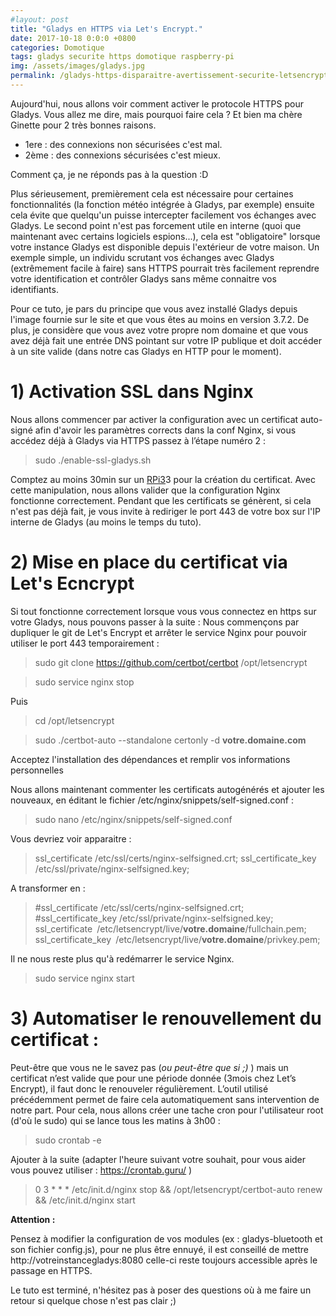 ```yaml
---
#layout: post
title: "Gladys en HTTPS via Let's Encrypt."
date: 2017-10-18 0:0:0 +0800
categories: Domotique
tags: gladys securite https domotique raspberry-pi
img: /assets/images/gladys.jpg
permalink: /gladys-https-disparaitre-avertissement-securite-letsencrypt/
---
```

Aujourd'hui, nous allons voir comment activer le protocole HTTPS pour Gladys.
Vous allez me dire, mais pourquoi faire cela ?
Et bien ma chère Ginette pour 2 très bonnes raisons.
* 1ere : des connexions non sécurisées c'est mal.
* 2ème : des connexions sécurisées c'est mieux.

Comment ça, je ne réponds pas à la question :D

Plus sérieusement, premièrement cela est nécessaire pour certaines fonctionnalités (la fonction météo intégrée à Gladys, par exemple) ensuite cela évite que quelqu'un puisse intercepter facilement vos échanges avec Gladys.
Le second point n'est pas forcement utile en interne (quoi que maintenant avec certains logiciels espions...), cela est "obligatoire" lorsque votre instance Gladys est disponible depuis l'extérieur de votre maison.
Un exemple simple, un individu scrutant vos échanges avec Gladys (extrêmement facile à faire) sans HTTPS pourrait très facilement reprendre votre identification et contrôler Gladys sans même connaitre vos identifiants.

Pour ce tuto, je pars du principe que vous avez installé Gladys depuis l'image fournie sur le site et que vous êtes au moins en version 3.7.2.
De plus, je considère que vous avez votre propre nom domaine et que vous avez déjà fait une entrée DNS pointant sur votre IP publique et doit accéder à un site valide (dans notre cas Gladys en HTTP pour le moment).

# 1) Activation SSL dans Nginx

Nous allons commencer par activer la configuration avec un certificat auto-signé afin d'avoir les paramètres corrects dans la conf Nginx, si vous accédez déjà à Gladys via HTTPS passez à l’étape numéro 2 :

> sudo ./enable-ssl-gladys.sh

Comptez au moins 30min sur un [RPi3](https://amzn.to/2UiOumy)3 pour la création du certificat.
Avec cette manipulation, nous allons valider que la configuration Nginx fonctionne correctement.
Pendant que les certificats se génèrent, si cela n'est pas déjà fait, je vous invite à rediriger le port 443 de votre box sur l'IP interne de Gladys (au moins le temps du tuto).

# 2) Mise en place du certificat via Let's Ecncrypt

Si tout fonctionne correctement lorsque vous vous connectez en https sur votre Gladys, nous pouvons passer à la suite :
Nous commençons par dupliquer le git de Let's Encrypt et arrêter le service Nginx pour pouvoir utiliser le port 443 temporairement :

> sudo git clone https://github.com/certbot/certbot /opt/letsencrypt

> sudo service nginx stop

Puis

> cd /opt/letsencrypt

> sudo ./certbot-auto --standalone certonly -d **votre.domaine.com**

Acceptez l'installation des dépendances et remplir vos informations personnelles

Nous allons maintenant commenter les certificats autogénérés et ajouter les nouveaux, en éditant le fichier /etc/nginx/snippets/self-signed.conf :

> sudo nano /etc/nginx/snippets/self-signed.conf

Vous devriez voir apparaitre :

> ssl_certificate /etc/ssl/certs/nginx-selfsigned.crt;
> ssl_certificate_key /etc/ssl/private/nginx-selfsigned.key;

A transformer en :

> #ssl_certificate /etc/ssl/certs/nginx-selfsigned.crt;
> #ssl_certificate_key /etc/ssl/private/nginx-selfsigned.key;
> ssl_certificate` `/etc/letsencrypt/live/**votre.domaine**/fullchain.pem;
> ssl_certificate_key` `/etc/letsencrypt/live/**votre.domaine**/privkey.pem;

Il ne nous reste plus qu'à redémarrer le service Nginx.

> sudo service nginx start

# 3) Automatiser le renouvellement du certificat :

Peut-être que vous ne le savez pas (_ou peut-être que si ;)_ ) mais un certificat n’est valide que pour une période donnée (3mois chez Let’s Encrypt), il faut donc le renouveler régulièrement. L’outil utilisé précédemment permet de faire cela automatiquement sans intervention de notre part.
Pour cela, nous allons créer une tache cron pour l'utilisateur root (d'où le sudo) qui se lance tous les matins à 3h00 :

> sudo crontab -e

Ajouter à la suite (adapter l'heure suivant votre souhait, pour vous aider vous pouvez utiliser : https://crontab.guru/ )

> 0 3 * * * /etc/init.d/nginx stop && /opt/letsencrypt/certbot-auto renew && /etc/init.d/nginx start

**Attention :**

Pensez à modifier la configuration de vos modules (ex : gladys-bluetooth et son fichier config.js), pour ne plus être ennuyé, il est conseillé de mettre http://votreinstancegladys:8080 celle-ci reste toujours accessible après le passage en HTTPS.

Le tuto est terminé, n'hésitez pas à poser des questions où à me faire un retour si quelque chose n'est pas clair ;)
